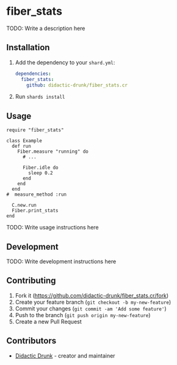 # fiber_stats

TODO: Write a description here

## Installation

1. Add the dependency to your `shard.yml`:

   ```yaml
   dependencies:
     fiber_stats:
       github: didactic-drunk/fiber_stats.cr
   ```

2. Run `shards install`

## Usage

```crystal
require "fiber_stats"

class Example
  def run
    Fiber.measure "running" do
      # ...

      Fiber.idle do
        sleep 0.2
      end
    end
  end
#  measure_method :run

  C.new.run
  Fiber.print_stats
end

```

TODO: Write usage instructions here

## Development

TODO: Write development instructions here

## Contributing

1. Fork it (<https://github.com/didactic-drunk/fiber_stats.cr/fork>)
2. Create your feature branch (`git checkout -b my-new-feature`)
3. Commit your changes (`git commit -am 'Add some feature'`)
4. Push to the branch (`git push origin my-new-feature`)
5. Create a new Pull Request

## Contributors

- [Didactic Drunk](https://github.com/didactic-drunk) - creator and maintainer
